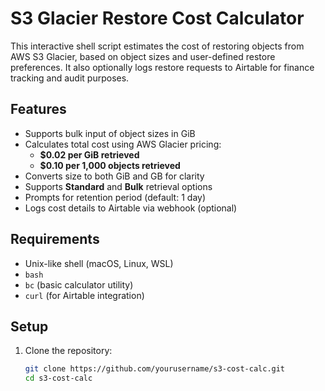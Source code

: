 # S3 Glacier Restore Cost Calculator

This interactive shell script estimates the cost of restoring objects from AWS S3 Glacier, based on object sizes and user-defined restore preferences. It also optionally logs restore requests to Airtable for finance tracking and audit purposes.

## Features

- Supports bulk input of object sizes in GiB
- Calculates total cost using AWS Glacier pricing:
  - **$0.02 per GiB retrieved**
  - **$0.10 per 1,000 objects retrieved**
- Converts size to both GiB and GB for clarity
- Supports **Standard** and **Bulk** retrieval options
- Prompts for retention period (default: 1 day)
- Logs cost details to Airtable via webhook (optional)

## Requirements

- Unix-like shell (macOS, Linux, WSL)
- `bash`
- `bc` (basic calculator utility)
- `curl` (for Airtable integration)

## Setup

1. Clone the repository:
   ```bash
   git clone https://github.com/yourusername/s3-cost-calc.git
   cd s3-cost-calc
